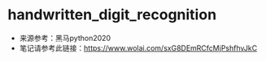 # handwritten_digit_recognition
- 来源参考：黑马python2020
- 笔记请参考此链接：https://www.wolai.com/sxG8DEmRCfcMjPshfhvJkC
